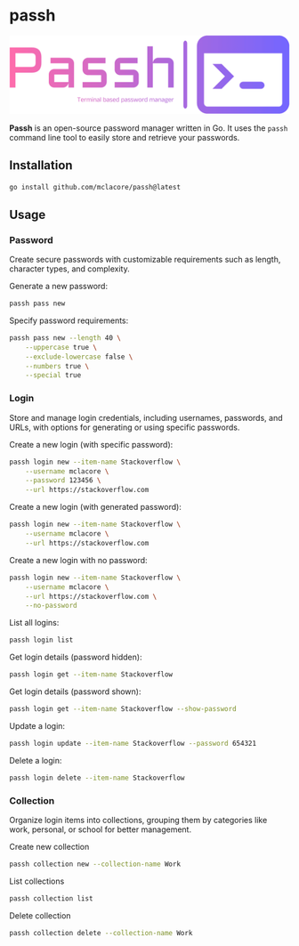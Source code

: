 # passh

![Passh logo](./assets/logo-no-background.png)

**Passh** is an open-source password manager written in Go. It uses the `passh` command line tool to easily store and retrieve your passwords.

## Installation

```bash
go install github.com/mclacore/passh@latest
```

## Usage

### Password

Create secure passwords with customizable requirements such as length, character types, and complexity.

Generate a new password:

```bash
passh pass new
```

Specify password requirements:

```bash
passh pass new --length 40 \
    --uppercase true \
    --exclude-lowercase false \
    --numbers true \
    --special true
```

### Login

Store and manage login credentials, including usernames, passwords, and URLs, with options for generating or using specific passwords.

Create a new login (with specific password):

```bash
passh login new --item-name Stackoverflow \
    --username mclacore \
    --password 123456 \
    --url https://stackoverflow.com
```

Create a new login (with generated password):

```bash
passh login new --item-name Stackoverflow \
    --username mclacore \
    --url https://stackoverflow.com
```

Create a new login with no password:

```bash
passh login new --item-name Stackoverflow \
    --username mclacore \
    --url https://stackoverflow.com \
    --no-password
```

List all logins:

```bash
passh login list
```

Get login details (password hidden):

```bash
passh login get --item-name Stackoverflow
```

Get login details (password shown):

```bash
passh login get --item-name Stackoverflow --show-password
```

Update a login:

```bash
passh login update --item-name Stackoverflow --password 654321
```

Delete a login:

```bash
passh login delete --item-name Stackoverflow
```

### Collection

Organize login items into collections, grouping them by categories like work, personal, or school for better management.

Create new collection

```bash
passh collection new --collection-name Work
```

List collections

```bash
passh collection list
```

Delete collection

```bash
passh collection delete --collection-name Work
```
<!---
TODO:

- Create a way to look for passh files by revershing hash method
- Finish setting up collection table
- Add collection argument to login
- Create a default collection for initial login items
- Move login items to another collection
- Need to decrypt on db call, then encrypt after db call
- Need fast decrypt/encrypt
- Double encryption on passwords?
- Iterate through itemNames when doing a GET and list all matching items
- Set up SSH server
- Set up docker image

Move login item to another collection
```bash
passh login move --from-collection Personal --to-collection Work
```
-->
